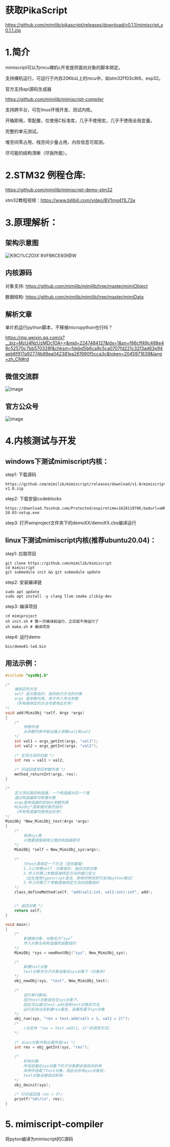 
# 获取PikaScript
https://github.com/mimilib/pikascript/releases/download/v0.1.1/mimiscript_v0.1.1.zip
# 1.简介
mimiscript可以为mcu裸机c开发提供面向对象的脚本绑定。

支持裸机运行，可运行于内存20Kb以上的mcu中，如stm32f103c8t6，esp32。

官方支持api源码生成器

https://github.com/mimilib/mimiscript-compiler

支持跨平台，可在linux环境开发、测试内核。

开箱即用，零配置，仅使用C标准库，几乎不使用宏，几乎不使用全局变量。

完整的单元测试。

堆空间零占用，栈空间少量占用，内存信息可观测。

尽可能的结构清晰（尽我所能）。

# 2.STM32 例程仓库:
https://github.com/mimilib/mimiscript-demo-stm32

stm32教程视频：https://www.bilibili.com/video/BV1mg411L72e

# 3.原理解析：

## 架构示意图
![K9C)%CZO)X`8VFBKCE8(9@W](https://user-images.githubusercontent.com/88232613/127806449-b476b2fd-9f40-4c53-94a0-e1e965c046c3.png)

## 内核源码

对象支持: https://github.com/mimilib/mimilib/tree/master/mimiObject

数据结构: https://github.com/mimilib/mimilib/tree/master/mimiData

## 解析文章
单片机运行python脚本，不移植micropython也行吗？

https://mp.weixin.qq.com/s?__biz=MzU4NzUzMDc1OA==&mid=2247484127&idx=1&sn=f66cff49c488e48c52570c7bb570328f&chksm=fdebd5b6ca9c5ca0707fd221c32f3ad63e94aeb6f917a92774b89ea042381ea261990f5cca3c&token=2045971639&lang=zh_CN#rd

## 微信交流群
![image](https://user-images.githubusercontent.com/88232613/128301298-1bfbbecf-8199-416b-819b-0cdbb41d5b3a.png)

## 官方公众号
![image](https://user-images.githubusercontent.com/88232613/128301451-f0cdecea-6457-4925-b084-42e7796a856e.png)

# 4.内核测试与开发

## windows下测试mimiscript内核：

step1: 下载源码
``` 
https://github.com/mimilib/mimiscript/releases/download/v1.0/mimiscript-v1.0.zip
```
step2: 下载安装codeblocks
```
https://download.fosshub.com/Protected/expiretime=1628119786;badurl=aHR0cHM6Ly93d3cuZm9zc2h1Yi5jb20vQ29kZS1CbG9ja3MuaHRtbA==/9bc1258414546cedb7b0774846ec773613a89ed715964c9a3239fab0465f014d/5b85805cf9ee5a5c3e979f1b/5e80624f7d74bb810359a46c/codeblocks-20.03-setup.exe
```

step3: 打开winproject文件夹下的demoXX/demoXX.cbs编译运行


## linux下测试mimiscript内核(推荐ubuntu20.04)：

step1: 拉取项目
``` shell
git clone https://github.com/mimilib/mimiscript
cd mimiscript
git submodule init && git submodule update
```
step2: 安装编译链
``` shell
sudo apt update
sudo apt install -y clang llvm cmake zlib1g-dev
```

step3: 编译项目
```
cd mimiproject
sh init.sh # 第一次编译前运行，之后就不用运行了 
sh make.sh # 编译项目
```

step4: 运行demo
``` shell	
bin/demo01-led.bin
```

## 用法示例：
``` c
#include "sysObj.h"

/* 
    被绑定的方法 
    self 是对象指针，指向执行方法的对象
    args 是参数列表，用于传入传出参数
    （所有被绑定的方法均使用此形参）
*/
void add(MimiObj *self, Args *args) 
{
    /* 
        参数传递 
        从参数列表中取出输入参数val1和val2
    */
    int val1 = args_getInt(args, "val1");
    int val2 = args_getInt(args, "val2");
    
    /* 实现方法的功能 */
    int res = val1 + val2;
    
    /* 将返回值传回参数列表 */
    method_returnInt(args, res);
}

/* 
    定义测试类的构造器，一个构造器对应一个类
    通过构造器即可新建对象
    args是构造器的初始化参数列表
    MimiObj*是新建对象的指针
    （所有构造器均使用此形参）
*/
MimiObj *New_MimiObj_test(Args *args)
{
    /* 
        继承sys类
        只需要直接调用父类的构造器即可
    */
    MimiObj *self = New_MimiObj_sys(args);
    
    /* 
        为test类绑定一个方法（支持重载）
        1.入口参数self：对象指针，指向当前对象
        2.传入的第二参数是被绑定方法的接口定义
        （此处使用typescript语法，简单的修改即可支持python格式）
        3.传入的第三个参数是被绑定方法的函数指针
    */
    class_defineMethod(self, "add(val1:int, val2:int):int", add); 


    /* 返回对象 */
    return self;
}

void main()
{
    /* 
        新建根对象，对象名为“sys”
        传入对象名和构造器的函数指针
    */
    MimiObj *sys = newRootObj("sys", New_MimiObj_sys);

    /* 
        新建test对象
        test对象作为子对象挂载在sys对象下（对象树）
    */
    obj_newObj(sys, "test", New_MimiObj_test);
    
    /*  
        运行单行脚本。
        因为test对象挂在在sys对象下，
        因此可以通过test.add调用test对象的方法
        运行后会动态新建res属性，该属性属于sys对象
    */
    obj_run(sys, "res = test.add(val1 = 1, val2 = 2)");
    /*
        (也支持 "res = test.add(1, 2)"的调用方式)
    */
    
    /* 从sys对象中取出属性值res */
    int res = obj_getInt(sys, "res");
    
    /* 
        析构对象
        所有挂载在sys对象下的子对象都会被自动析构
        本例中挂载了test对象，因此在析构sys对象前，
        test对象会被自动析构
    */
    obj_deinit(sys);
    
    /* 打印返回值 res = 3*/
    printf("%d\r\n", res);    
}
```
# 5. mimiscript-compiler
将pyton编译为mimiscript的C源码
